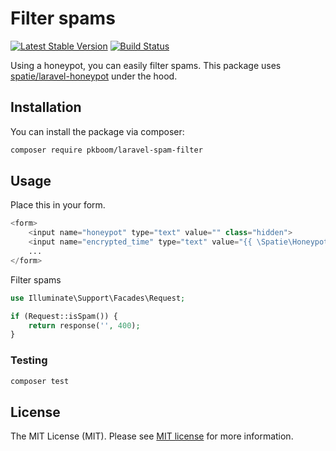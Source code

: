 # Filter spams

[![Latest Stable Version](https://poser.pugx.org/pkboom/laravel-spam-filter/v/stable)](https://packagist.org/packages/pkboom/laravel-spam-filter)
[![Build Status](https://travis-ci.com/pkboom/laravel-spam-filter.svg?branch=master)](https://travis-ci.com/pkboom/laravel-spam-filter)

Using a honeypot, you can easily filter spams. This package uses [spatie/laravel-honeypot](https://github.com/spatie/laravel-honeypot) under the hood.

## Installation

You can install the package via composer:

```bash
composer require pkboom/laravel-spam-filter
```

## Usage

Place this in your form.

```php
<form>
    <input name="honeypot" type="text" value="" class="hidden">
    <input name="encrypted_time" type="text" value="{{ \Spatie\Honeypot\EncryptedTime::create(now()->addSecond()) }}" class="hidden">
    ...
</form>
```

Filter spams

```php
use Illuminate\Support\Facades\Request;

if (Request::isSpam()) {
    return response('', 400);
}
```

### Testing

```bash
composer test
```

## License

The MIT License (MIT). Please see [MIT license](http://opensource.org/licenses/MIT) for more information.
